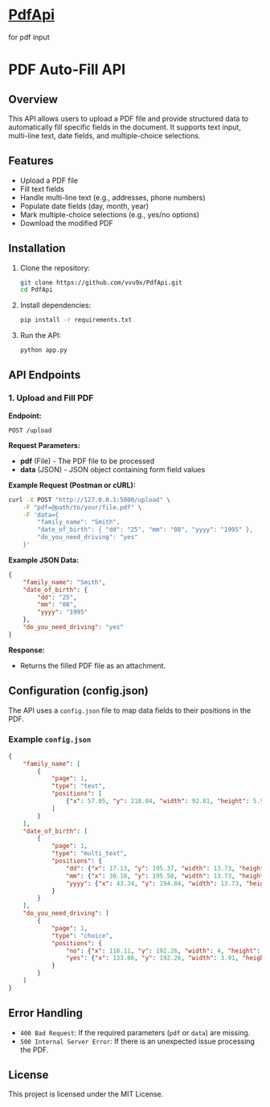 # [PdfApi](https://github.com/vvu9x/testPdf.git)
for pdf input
# PDF Auto-Fill API

## Overview
This API allows users to upload a PDF file and provide structured data to automatically fill specific fields in the document. It supports text input, multi-line text, date fields, and multiple-choice selections.

## Features
- Upload a PDF file
- Fill text fields
- Handle multi-line text (e.g., addresses, phone numbers)
- Populate date fields (day, month, year)
- Mark multiple-choice selections (e.g., yes/no options)
- Download the modified PDF

## Installation
1. Clone the repository:
   ```sh
   git clone https://github.com/vvu9x/PdfApi.git
   cd PdfApi
   ```
2. Install dependencies:
   ```sh
   pip install -r requirements.txt
   ```
3. Run the API:
   ```sh
   python app.py
   ```

## API Endpoints
### 1. Upload and Fill PDF
**Endpoint:**
```
POST /upload
```
**Request Parameters:**
- **pdf** (File) - The PDF file to be processed
- **data** (JSON) - JSON object containing form field values

**Example Request (Postman or cURL):**
```sh
curl -X POST "http://127.0.0.1:5000/upload" \
    -F "pdf=@path/to/your/file.pdf" \
    -F 'data={
        "family_name": "Smith",
        "date_of_birth": { "dd": "25", "mm": "08", "yyyy": "1995" },
        "do_you_need_driving": "yes"
    }'
```

**Example JSON Data:**
```json
{
    "family_name": "Smith",
    "date_of_birth": {
        "dd": "25",
        "mm": "08",
        "yyyy": "1995"
    },
    "do_you_need_driving": "yes"
}
```

**Response:**
- Returns the filled PDF file as an attachment.

## Configuration (config.json)
The API uses a `config.json` file to map data fields to their positions in the PDF.

### Example `config.json`
```json
{
    "family_name": [
        {
            "page": 1,
            "type": "text",
            "positions": [
                {"x": 57.05, "y": 218.04, "width": 92.81, "height": 5.91}
            ]
        }
    ],
    "date_of_birth": [
        {
            "page": 1,
            "type": "multi_text",
            "positions": {
                "dd": {"x": 17.13, "y": 195.37, "width": 13.73, "height": 4.82},
                "mm": {"x": 30.18, "y": 195.58, "width": 13.73, "height": 4.82},
                "yyyy": {"x": 43.34, "y": 194.84, "width": 13.73, "height": 4.82}
            }
        }
    ],
    "do_you_need_driving": [
        {
            "page": 1,
            "type": "choice",
            "positions": {
                "no": {"x": 118.11, "y": 192.26, "width": 4, "height": 4},
                "yes": {"x": 133.86, "y": 192.26, "width": 3.91, "height": 3.91}
            }
        }
    ]
}
```

## Error Handling
- `400 Bad Request`: If the required parameters (`pdf` or `data`) are missing.
- `500 Internal Server Error`: If there is an unexpected issue processing the PDF.

## License
This project is licensed under the MIT License.
